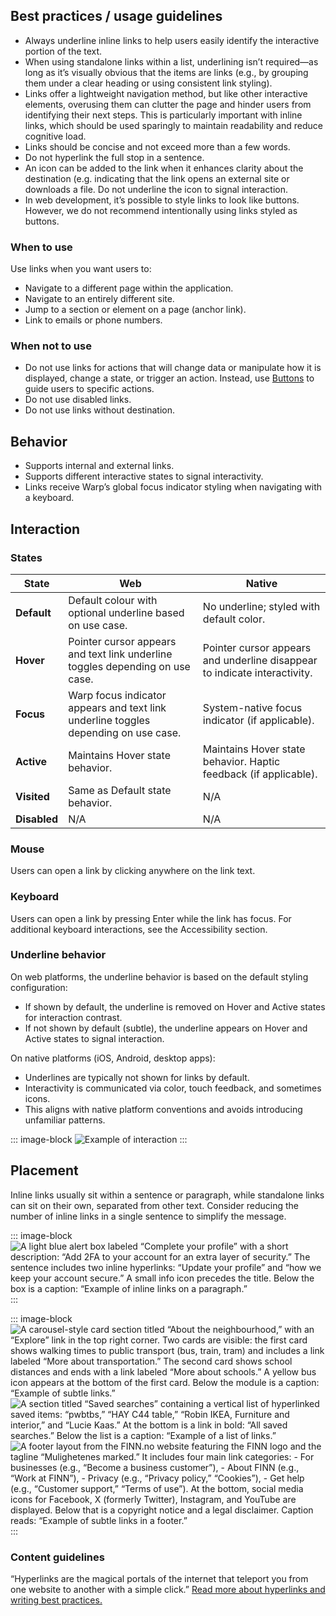 ## Best practices / usage guidelines

- Always underline inline links to help users easily identify the interactive portion of the text.
- When using standalone links within a list, underlining isn’t required—as long as it’s visually obvious that the items are links (e.g., by grouping them under a clear heading or using consistent link styling).
- Links offer a lightweight navigation method, but like other interactive elements, overusing them can clutter the page and hinder users from identifying their next steps. This is particularly important with inline links, which should be used sparingly to maintain readability and reduce cognitive load.
- Links should be concise and not exceed more than a few words.
- Do not hyperlink the full stop in a sentence.
- An icon can be added to the link when it enhances clarity about the destination (e.g. indicating that the link opens an external site or downloads a file. Do not underline the icon to signal interaction.
- In web development, it’s possible to style links to look like buttons. However, we do not recommend intentionally using links styled as buttons.

### When to use

Use links when you want users to:

- Navigate to a different page within the application.
- Navigate to an entirely different site.
- Jump to a section or element on a page (anchor link).
- Link to emails or phone numbers.

### When not to use

- Do not use links for actions that will change data or manipulate how it is displayed, change a state, or trigger an action. Instead, use [Buttons](../buttons/index.md) to guide users to specific actions.
- Do not use disabled links.
- Do not use links without destination.

## Behavior

- Supports internal and external links.
- Supports different interactive states to signal interactivity.
- Links receive Warp’s global focus indicator styling when navigating with a keyboard.

## Interaction

### States

| **State**    | **Web**                                                                             | **Native**                                                                |
| ------------ | ----------------------------------------------------------------------------------- | ------------------------------------------------------------------------- |
| **Default**  | Default colour with optional underline based on use case.                           | No underline; styled with default color.                                  |
| **Hover**    | Pointer cursor appears and text link underline toggles depending on use case.       | Pointer cursor appears and underline disappear to indicate interactivity. |
| **Focus**    | Warp focus indicator appears and text link underline toggles depending on use case. | System-native focus indicator (if applicable).                            |
| **Active**   | Maintains Hover state behavior.                                                     | Maintains Hover state behavior. Haptic feedback (if applicable).          |
| **Visited**  | Same as Default state behavior.                                                     | N/A                                                                       |
| **Disabled** | N/A                                                                                 | N/A                                                                       |

### Mouse

Users can open a link by clicking anywhere on the link text.

### Keyboard

Users can open a link by pressing Enter while the link has focus. For additional keyboard interactions, see the Accessibility section.

### Underline behavior

On web platforms, the underline behavior is based on the default styling configuration:

- If shown by default, the underline is removed on Hover and Active states for interaction contrast.
- If not shown by default (subtle), the underline appears on Hover and Active states to signal interaction.

On native platforms (iOS, Android, desktop apps):

- Underlines are typically not shown for links by default.
- Interactivity is communicated via color, touch feedback, and sometimes icons.
- This aligns with native platform conventions and avoids introducing unfamiliar patterns.

::: image-block
![Example of interaction](/components/link/link-interaction.svg)
:::

## Placement

Inline links usually sit within a sentence or paragraph, while standalone links can sit on their own, separated from other text. Consider reducing the number of inline links in a single sentence to simplify the message.

::: image-block
![A light blue alert box labeled “Complete your profile” with a short description: “Add 2FA to your account for an extra layer of security.” The sentence includes two inline hyperlinks: “Update your profile” and “how we keep your account secure.” A small info icon precedes the title. Below the box is a caption: “Example of inline links on a paragraph.”](/components/link/link-placement-1.svg) 
:::

::: image-block
![A carousel-style card section titled “About the neighbourhood,” with an “Explore” link in the top right corner. Two cards are visible: the first card shows walking times to public transport (bus, train, tram) and includes a link labeled “More about transportation.” The second card shows school distances and ends with a link labeled “More about schools.” A yellow bus icon appears at the bottom of the first card. Below the module is a caption: “Example of subtle links.”](/components/link/link-placement-2.svg) 
<br />
![A section titled “Saved searches” containing a vertical list of hyperlinked saved items: “pwbtbs,” “HAY C44 table,” “Robin IKEA, Furniture and interior,” and “Lucie Kaas.” At the bottom is a link in bold: “All saved searches.” Below the list is a caption: “Example of a list of links.”](/components/link/link-placement-3.svg) 
<br />
![A footer layout from the FINN.no website featuring the FINN logo and the tagline “Mulighetenes marked.” It includes four main link categories: - For businesses (e.g., “Become a business customer”), - About FINN (e.g., “Work at FINN”), - Privacy (e.g., “Privacy policy,” “Cookies”), - Get help (e.g., “Customer support,” “Terms of use”). At the bottom, social media icons for Facebook, X (formerly Twitter), Instagram, and YouTube are displayed. Below that is a copyright notice and a legal disclaimer. Caption reads: “Example of subtle links in a footer.”](/components/link/link-placement-4.svg)
:::

### Content guidelines
“Hyperlinks are the magical portals of the internet that teleport you from one website to another with a simple click.” [Read more about hyperlinks and writing best practices.](https://www.astro-contentguide.com/05b2d7be6/p/370a5d-hyperlinks)
